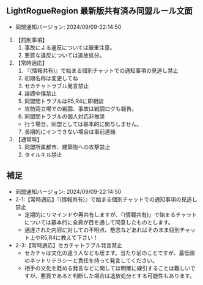 ## LightRogueRegion 最新版共有済み同盟ルール文面
- 同盟通知バージョン: 2024/09/09-22:14:50
1. 【罰則事項】
   1. 事故による違反については厳重注意。
   2. 悪質な違反については追放処分。
2. 【常時適応】
   1. 『(情報共有)』で始まる個別チャットでの通知事項の見逃し禁止
   2. 初期名称は変更してね
   3. セカチャトラブル発言禁止
   4. 誹謗中傷禁止
   5. 同盟間トラブルはR5,R4に即相談
    - 攻防両立場での戦闘、事故は戦闘ログも報告。
   6. 同盟間トラブルの個人対応非推奨
    - 行う場合、同盟としては基本的に関与しません。
   7. 長期的にインできない場合は事前連絡
3. 【通常時】
   1. 同盟所属都市、建築物への攻撃禁止
   2. タイルキル禁止

## 補足
- 同盟通知バージョン: 2024/09/09-22:14:50
- 2-1:【常時適応】『(情報共有)』で始まる個別チャットでの通知事項の見逃し禁止
  - 定期的にリマインドや再共有しますが、『(情報共有)』で始まるチャットについては基本的に全員が目を通して同意したものとします。
  - 通達された内容に対しての不明点、懸念などあればそのまま個別チャット上やR5,R4に教えて下さい！
- 2-3:【常時適応】セカチャトラブル発言禁止
  - セカチャは文化の違う人なども居ます。当たり前のことですが、最低限のネットリテラシーと責任を持って発言してください。
  - 相手の文化を貶める発言などに関しては明確に線引することは難しいですが、悪質であると判断した場合は追放処分とする可能性もあります。
